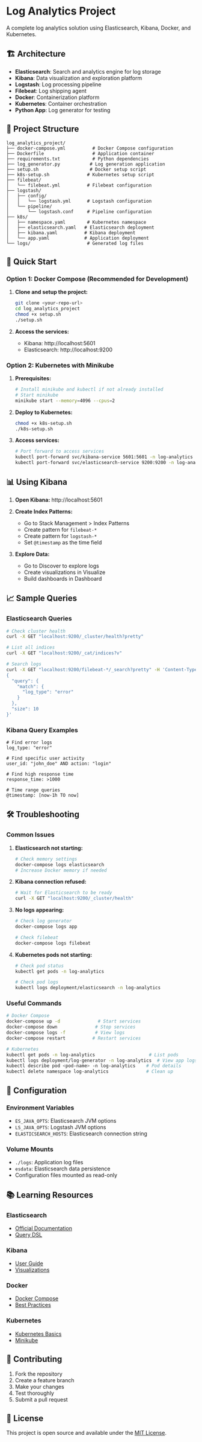 # Log Analytics Project

A complete log analytics solution using Elasticsearch, Kibana, Docker, and Kubernetes.

## 🏗️ Architecture

- **Elasticsearch**: Search and analytics engine for log storage
- **Kibana**: Data visualization and exploration platform
- **Logstash**: Log processing pipeline
- **Filebeat**: Log shipping agent
- **Docker**: Containerization platform
- **Kubernetes**: Container orchestration
- **Python App**: Log generator for testing

## 📁 Project Structure

```
log_analytics_project/
├── docker-compose.yml          # Docker Compose configuration
├── Dockerfile                  # Application container
├── requirements.txt            # Python dependencies
├── log_generator.py           # Log generation application
├── setup.sh                   # Docker setup script
├── k8s-setup.sh              # Kubernetes setup script
├── filebeat/
│   └── filebeat.yml          # Filebeat configuration
├── logstash/
│   ├── config/
│   │   └── logstash.yml      # Logstash configuration
│   └── pipeline/
│       └── logstash.conf     # Pipeline configuration
├── k8s/
│   ├── namespace.yaml        # Kubernetes namespace
│   ├── elasticsearch.yaml   # Elasticsearch deployment
│   ├── kibana.yaml          # Kibana deployment
│   └── app.yaml             # Application deployment
└── logs/                     # Generated log files
```

## 🚀 Quick Start

### Option 1: Docker Compose (Recommended for Development)

1. **Clone and setup the project:**
   ```bash
   git clone <your-repo-url>
   cd log_analytics_project
   chmod +x setup.sh
   ./setup.sh
   ```

2. **Access the services:**
   - Kibana: http://localhost:5601
   - Elasticsearch: http://localhost:9200

### Option 2: Kubernetes with Minikube

1. **Prerequisites:**
   ```bash
   # Install minikube and kubectl if not already installed
   # Start minikube
   minikube start --memory=4096 --cpus=2
   ```

2. **Deploy to Kubernetes:**
   ```bash
   chmod +x k8s-setup.sh
   ./k8s-setup.sh
   ```

3. **Access services:**
   ```bash
   # Port forward to access services
   kubectl port-forward svc/kibana-service 5601:5601 -n log-analytics
   kubectl port-forward svc/elasticsearch-service 9200:9200 -n log-analytics
   ```

## 📊 Using Kibana

1. **Open Kibana:** http://localhost:5601

2. **Create Index Patterns:**
   - Go to Stack Management > Index Patterns
   - Create pattern for `filebeat-*`
   - Create pattern for `logstash-*`
   - Set `@timestamp` as the time field

3. **Explore Data:**
   - Go to Discover to explore logs
   - Create visualizations in Visualize
   - Build dashboards in Dashboard

## 📈 Sample Queries

### Elasticsearch Queries

```bash
# Check cluster health
curl -X GET "localhost:9200/_cluster/health?pretty"

# List all indices
curl -X GET "localhost:9200/_cat/indices?v"

# Search logs
curl -X GET "localhost:9200/filebeat-*/_search?pretty" -H 'Content-Type: application/json' -d'
{
  "query": {
    "match": {
      "log_type": "error"
    }
  },
  "size": 10
}'
```

### Kibana Query Examples

```
# Find error logs
log_type: "error"

# Find specific user activity
user_id: "john_doe" AND action: "login"

# Find high response time
response_time: >1000

# Time range queries
@timestamp: [now-1h TO now]
```

## 🛠️ Troubleshooting

### Common Issues

1. **Elasticsearch not starting:**
   ```bash
   # Check memory settings
   docker-compose logs elasticsearch
   # Increase Docker memory if needed
   ```

2. **Kibana connection refused:**
   ```bash
   # Wait for Elasticsearch to be ready
   curl -X GET "localhost:9200/_cluster/health"
   ```

3. **No logs appearing:**
   ```bash
   # Check log generator
   docker-compose logs app
   
   # Check filebeat
   docker-compose logs filebeat
   ```

4. **Kubernetes pods not starting:**
   ```bash
   # Check pod status
   kubectl get pods -n log-analytics
   
   # Check pod logs
   kubectl logs deployment/elasticsearch -n log-analytics
   ```

### Useful Commands

```bash
# Docker Compose
docker-compose up -d              # Start services
docker-compose down              # Stop services
docker-compose logs -f           # View logs
docker-compose restart          # Restart services

# Kubernetes
kubectl get pods -n log-analytics                    # List pods
kubectl logs deployment/log-generator -n log-analytics  # View app logs
kubectl describe pod <pod-name> -n log-analytics    # Pod details
kubectl delete namespace log-analytics              # Clean up
```

## 🔧 Configuration

### Environment Variables

- `ES_JAVA_OPTS`: Elasticsearch JVM options
- `LS_JAVA_OPTS`: Logstash JVM options
- `ELASTICSEARCH_HOSTS`: Elasticsearch connection string

### Volume Mounts

- `./logs`: Application log files
- `esdata`: Elasticsearch data persistence
- Configuration files mounted as read-only

## 📚 Learning Resources

### Elasticsearch
- [Official Documentation](https://www.elastic.co/guide/en/elasticsearch/reference/current/index.html)
- [Query DSL](https://www.elastic.co/guide/en/elasticsearch/reference/current/query-dsl.html)

### Kibana
- [User Guide](https://www.elastic.co/guide/en/kibana/current/index.html)
- [Visualizations](https://www.elastic.co/guide/en/kibana/current/dashboard.html)

### Docker
- [Docker Compose](https://docs.docker.com/compose/)
- [Best Practices](https://docs.docker.com/develop/dev-best-practices/)

### Kubernetes
- [Kubernetes Basics](https://kubernetes.io/docs/tutorials/kubernetes-basics/)
- [Minikube](https://minikube.sigs.k8s.io/docs/)

## 🤝 Contributing

1. Fork the repository
2. Create a feature branch
3. Make your changes
4. Test thoroughly
5. Submit a pull request

## 📄 License

This project is open source and available under the [MIT License](LICENSE).